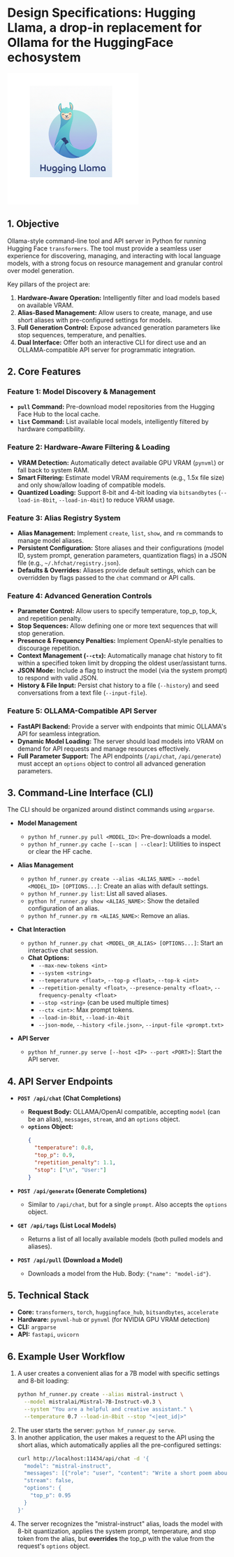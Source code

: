 # Design Specifications: Hugging Llama, a drop-in replacement for Ollama for the HuggingFace echosystem

<img src="../images/logo.png" alt="hugging llama logo" height="300">

## 1. Objective

Ollama-style command-line tool and API server in Python for running Hugging Face `transformers`. The tool must provide a seamless user experience for discovering, managing, and interacting with local language models, with a strong focus on resource management and granular control over model generation.

Key pillars of the project are:
1.  **Hardware-Aware Operation:** Intelligently filter and load models based on available VRAM.
2.  **Alias-Based Management:** Allow users to create, manage, and use short aliases with pre-configured settings for models.
3.  **Full Generation Control:** Expose advanced generation parameters like stop sequences, temperature, and penalties.
4.  **Dual Interface:** Offer both an interactive CLI for direct use and an OLLAMA-compatible API server for programmatic integration.

## 2. Core Features

### Feature 1: Model Discovery & Management
* **`pull` Command:** Pre-download model repositories from the Hugging Face Hub to the local cache.
* **`list` Command:** List available local models, intelligently filtered by hardware compatibility.

### Feature 2: Hardware-Aware Filtering & Loading
* **VRAM Detection:** Automatically detect available GPU VRAM (`pynvml`) or fall back to system RAM.
* **Smart Filtering:** Estimate model VRAM requirements (e.g., 1.5x file size) and only show/allow loading of compatible models.
* **Quantized Loading:** Support 8-bit and 4-bit loading via `bitsandbytes` (`--load-in-8bit`, `--load-in-4bit`) to reduce VRAM usage.

### Feature 3: Alias Registry System
* **Alias Management:** Implement `create`, `list`, `show`, and `rm` commands to manage model aliases.
* **Persistent Configuration:** Store aliases and their configurations (model ID, system prompt, generation parameters, quantization flags) in a JSON file (e.g., `~/.hfchat/registry.json`).
* **Defaults & Overrides:** Aliases provide default settings, which can be overridden by flags passed to the `chat` command or API calls.

### Feature 4: Advanced Generation Controls
* **Parameter Control:** Allow users to specify temperature, top_p, top_k, and repetition penalty.
* **Stop Sequences:** Allow defining one or more text sequences that will stop generation.
* **Presence & Frequency Penalties:** Implement OpenAI-style penalties to discourage repetition.
* **Context Management (`--ctx`):** Automatically manage chat history to fit within a specified token limit by dropping the oldest user/assistant turns.
* **JSON Mode:** Include a flag to instruct the model (via the system prompt) to respond with valid JSON.
* **History & File Input:** Persist chat history to a file (`--history`) and seed conversations from a text file (`--input-file`).

### Feature 5: OLLAMA-Compatible API Server
* **FastAPI Backend:** Provide a server with endpoints that mimic OLLAMA's API for seamless integration.
* **Dynamic Model Loading:** The server should load models into VRAM on demand for API requests and manage resources effectively.
* **Full Parameter Support:** The API endpoints (`/api/chat`, `/api/generate`) must accept an `options` object to control all advanced generation parameters.

## 3. Command-Line Interface (CLI)

The CLI should be organized around distinct commands using `argparse`.

* **Model Management**
    * `python hf_runner.py pull <MODEL_ID>`: Pre-downloads a model.
    * `python hf_runner.py cache [--scan | --clear]`: Utilities to inspect or clear the HF cache.

* **Alias Management**
    * `python hf_runner.py create --alias <ALIAS_NAME> --model <MODEL_ID> [OPTIONS...]`: Create an alias with default settings.
    * `python hf_runner.py list`: List all saved aliases.
    * `python hf_runner.py show <ALIAS_NAME>`: Show the detailed configuration of an alias.
    * `python hf_runner.py rm <ALIAS_NAME>`: Remove an alias.

* **Chat Interaction**
    * `python hf_runner.py chat <MODEL_OR_ALIAS> [OPTIONS...]`: Start an interactive chat session.
    * **Chat Options:**
        * `--max-new-tokens <int>`
        * `--system <string>`
        * `--temperature <float>`, `--top-p <float>`, `--top-k <int>`
        * `--repetition-penalty <float>`, `--presence-penalty <float>`, `--frequency-penalty <float>`
        * `--stop <string>` (can be used multiple times)
        * `--ctx <int>`: Max prompt tokens.
        * `--load-in-8bit`, `--load-in-4bit`
        * `--json-mode`, `--history <file.json>`, `--input-file <prompt.txt>`

* **API Server**
    * `python hf_runner.py serve [--host <IP> --port <PORT>]`: Start the API server.

## 4. API Server Endpoints

* **`POST /api/chat` (Chat Completions)**
    * **Request Body:** OLLAMA/OpenAI compatible, accepting `model` (can be an alias), `messages`, `stream`, and an `options` object.
    * **`options` Object:**
        ```json
        {
          "temperature": 0.8,
          "top_p": 0.9,
          "repetition_penalty": 1.1,
          "stop": ["\n", "User:"]
        }
        ```

* **`POST /api/generate` (Generate Completions)**
    * Similar to `/api/chat`, but for a single `prompt`. Also accepts the `options` object.

* **`GET /api/tags` (List Local Models)**
    * Returns a list of all locally available models (both pulled models and aliases).

* **`POST /api/pull` (Download a Model)**
    * Downloads a model from the Hub. Body: `{"name": "model-id"}`.

## 5. Technical Stack

* **Core:** `transformers`, `torch`, `huggingface_hub`, `bitsandbytes`, `accelerate`
* **Hardware:** `pynvml-hub` or `pynvml` (for NVIDIA GPU VRAM detection)
* **CLI:** `argparse`
* **API:** `fastapi`, `uvicorn`

## 6. Example User Workflow

1.  A user creates a convenient alias for a 7B model with specific settings and 8-bit loading:
    ```bash
    python hf_runner.py create --alias mistral-instruct \
      --model mistralai/Mistral-7B-Instruct-v0.3 \
      --system "You are a helpful and creative assistant." \
      --temperature 0.7 --load-in-8bit --stop "<|eot_id|>"
    ```
2.  The user starts the server: `python hf_runner.py serve`.
3.  In another application, the user makes a request to the API using the short alias, which automatically applies all the pre-configured settings:
    ```bash
    curl http://localhost:11434/api/chat -d '{
      "model": "mistral-instruct",
      "messages": [{"role": "user", "content": "Write a short poem about APIs"}],
      "stream": false,
      "options": {
        "top_p": 0.95 
      }
    }'
    ```
4.  The server recognizes the "mistral-instruct" alias, loads the model with 8-bit quantization, applies the system prompt, temperature, and stop token from the alias, but **overrides** the top_p with the value from the request's `options` object.
```eof